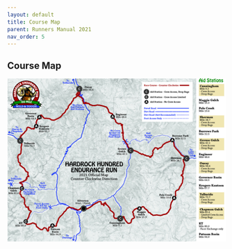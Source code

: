 ```yaml
---
layout: default 
title: Course Map
parent: Runners Manual 2021
nav_order: 5
---
```


## Course Map

![image](/assets/images/HR21_map_v1.jpg)
